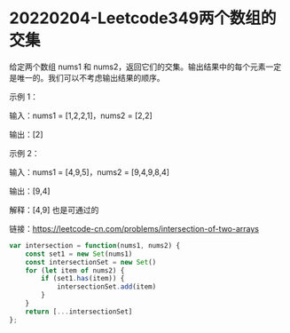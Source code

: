 # 20220204-Leetcode349两个数组的交集

给定两个数组 nums1 和 nums2，返回它们的交集。输出结果中的每个元素一定是唯一的。我们可以不考虑输出结果的顺序。

示例 1：

输入：nums1 = [1,2,2,1]，nums2 = [2,2]

输出：[2]

示例 2：

输入：nums1 = [4,9,5]，nums2 = [9,4,9,8,4]

输出：[9,4]

解释：[4,9] 也是可通过的

链接：https://leetcode-cn.com/problems/intersection-of-two-arrays

```JavaScript
var intersection = function(nums1, nums2) {
    const set1 = new Set(nums1)
    const intersectionSet = new Set()
    for (let item of nums2) {
        if (set1.has(item)) {
            intersectionSet.add(item)
        }
    }
    return [...intersectionSet]
};
```
